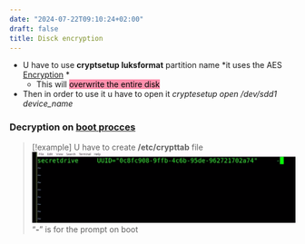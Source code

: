 ```yaml
---
date: "2024-07-22T09:10:24+02:00"
draft: false
title: Disck encryption
---
```


-   U have to use **cryptsetup luksformat** partition name *it uses the
    AES [Encryption](/Encryption) *
    -   This will <mark style="background: #FF5582A6;">overwrite the
        entire disk</mark>
-   Then in order to use it u have to open it *cryptesetup open
    /dev/sdd1 device_name*

### Decryption on [boot procces](/boot_process)

> \[!example\] U have to create **/etc/crypttab** file
> ![Pasted_image_20240427161821.png](/static/Pasted_image_20240427161821.png)
> “**-**” is for the prompt on boot
